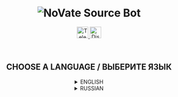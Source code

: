 <h1 align="center">
  <img src="https://i.imgur.com/iasKyQU.png" title="NoVate Source Bot" alt="NoVate Source Bot">
</h1>

<p align="center">
  <a href="https://t.me/novatesource" target="__blank">
    <img src="https://i.imgur.com/qbW4p8Y.png" width="30" height="30" title="Telegram" alt="Telegram">
  </a>
  <a href="https://discord.gg/dYqtDrm6Ju" target="__blank">
    <img src="https://i.imgur.com/TFvPWEX.png" width="30" height="30" title="Discord" alt="Discord">
  </a>
</p>

<br/>

<h2 align="center">
  CHOOSE A LANGUAGE / ВЫБЕРИТЕ ЯЗЫК
</h2>

<details>
  <summary align="center">ENGLISH</summary>

  <h2 align="center">
    NoVate Source Bot for Telegram
  </h2>

  <p align="center">
    <sup>Free open source bot for developers</sup>
  </p>

  ---

  ## :desktop_computer: DESCRIPTION

  They wanted to create their own bot for Telegram using the Aiogram library, but did not know where to start? To your attention Novate Source Bot.AIIOGRAM library with open source code. This code is perfect for those who do not know where to start and what you need to write your bot.

  ---

  ## :anchor: WORK PROGRESS

  Progress of the work done, which is updated as development progresses.
  Edits and updates in systems are possible!

  - General
    - [x] Registration (/start)
      - [x] Checking for subscriptions for certain channels
    - [x] Assistance section
      - [x] Information about the bot
    - [ ] Donate
  - Administrator
    - [x] Channels
      - [x] Add
      - [x] Delete
      - [x] Change the type
      - [x] List

  ---

  ## :keyboard: TECHNICAL PART

  ### LIBRARIES

  - [Aiogram 3.1.1](https://pypi.org/project/aiogram/) - one of the popular libraries for creating Telegram Bot.
  - [PyMySQL 1.1.0](https://pypi.org/project/pymysql/) - library for working with the MySQL database.
  
  ---

  ## :star: QUICK START

  ### REQUIRED PROGRAMS
  <sup>Links under the sign (*) are optional.</sup>

  - [XAMPP](https://sourceforge.net/projects/xampp/files/latest/download)
  - [HeidiSQL *](https://www.heidisql.com/installers/HeidiSQL_12.6.0.6765_Setup.exe)
  - [Git](https://git-scm.com/downloads)
  - [Visual Studio Code](https://code.visualstudio.com/Download)

  ### INSTALLATION
  <sup>Via Terminal or PowerShell</sup>

  ```
  git clone https://github.com/NoVate911/python-telegram-novatesource-v2.git
  ```

  <br/>

  ```
  cd python-telegram-novatesource-v2
  ```

  <br/>

  ```
  We write "install.bat" and are waiting for the end of the installation of all dependencies
  ```

  <br/>

  ```
  Open "config.py" and enter our values
  ```

  <br/>

  ```
  After configuration, start the "start.bat" file and wait for the launch of the bot
  ```
  
</details>

<details>
  <summary align="center">RUSSIAN</summary>

  <h2 align="center">
    NoVate Source Bot для Telegram
  </h2>

  <p align="center">
    <sup>Бесплатный бот с открытым исходным кодом для разработчиков</sup>
  </p>

  ---

  ## :desktop_computer: ОПИСАНИЕ

  Хотели создать своего бота для Telegram, используя библиотеку Aiogram, но не знали с чего начать? Вашему вниманию NoVate Source Bot. Бот, написанный для Telegram на библиотеке Aiogram с открытым исходным кодом. Данный код отлично подойдёт для тех, кто не знает с чего начать и что нужно для написания своего бота.

  ---

  ## :anchor: ПРОГРЕСС РАБОТЫ

  Прогресс проделанной работы, которая обновляется по мере разработки.
  Возможны правки и обновления в системах!

  - Общий
    - [x] Регистрация (/start)
      - [x] Проверка на оформление подписки на определённые каналы
    - [x] Раздел помощи
      - [x] Информация о боте
    - [ ] Пожертвовать
  - Администратор
    - [x] Каналы
      - [x] Добавить
      - [x] Удалить
      - [x] Сменить тип
      - [x] Список

  ---

  ## :keyboard: ТЕХНИЧЕСКАЯ ЧАСТЬ

  ### БИБЛИОТЕКИ

  - [Aiogram 3.1.1](https://pypi.org/project/aiogram/) - одна из популярных библиотек для создания Telegram бота.
  - [PyMySQL 1.1.0](https://pypi.org/project/pymysql/) - библиотека для работы с базой данных MySQL.

  ---

  ## :star: БЫСТРЫЙ СТАРТ

  ### НЕОБХОДИМЫЕ ПРОГРАММЫ
  <sup>Ссылки под знаком (*) не являются обязательными.</sup>

  - [XAMPP](https://sourceforge.net/projects/xampp/files/latest/download)
  - [HeidiSQL *](https://www.heidisql.com/installers/HeidiSQL_12.6.0.6765_Setup.exe)
  - [Git](https://git-scm.com/downloads)
  - [Visual Studio Code](https://code.visualstudio.com/Download)

  ### УСТАНОВКА
  <sup>Через Terminal или PowerShell</sup>

  ```
  git clone https://github.com/NoVate911/python-telegram-novatesource-v2.git
  ```

  <br/>

  ```
  cd python-telegram-novatesource-v2
  ```

  <br/>

  ```
  Пишем "install.bat" и ждём окончания установки всех зависимостей
  ```

  <br/>

  ```
  Открываем "config.py" и вводим свои значения
  ```

  <br/>

  ```
  После настройки запускаем файл "start.bat" и ждём запуска бота
  ```
    
</details>

